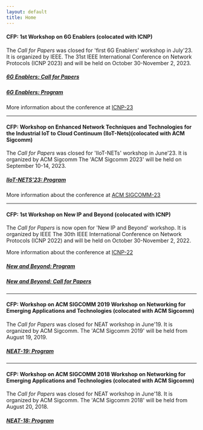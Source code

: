 ```yaml
---
layout: default
title: Home
---
```


#### CFP: 1st Workshop on 6G Enablers (colocated with ICNP)
The *Call for Papers* was  closed for 'first 6G Enablers' workshop in July'23. It is organized by IEEE. 
  The 31st IEEE International Conference on Network Protocols (ICNP 2023)  and will be held on October 30-November 2, 2023.

##### [6G Enablers: Call for Papers](qsc.html) 
##### [6G Enablers: Program](https://qualitativesemantic.wordpress.com/) 

More information about the conference at [ICNP-23](https://icnp23.cs.ucr.edu)

---

#### CFP: Workshop on Enhanced Network Techniques and Technologies for the Industrial IoT to Cloud Continuum (IIoT-Nets)(colocated with ACM Sigcomm)
The *Call for Papers* was closed for 'IIoT-NETs' workshop in June'23. It is organized by ACM Sigcomm 
The 'ACM Sigcomm 2023'  will be held on September 10-14, 2023.

##### [IIoT-NETS'23: Program](https://conferences.sigcomm.org/sigcomm/2023/workshop-iiotnets.html) 

More information about the conference at [ACM SIGCOMM-23](https://conferences.sigcomm.org/sigcomm/2023)

---

#### CFP: 1st Workshop on New IP and Beyond (colocated with ICNP)
The *Call for Papers* is now open for 'New IP and Beyond' workshop. It is organized by IEEE 
  The 30th IEEE International Conference on Network Protocols (ICNP 2022)  and will be held on October 30-November 2, 2022.

More information about the conference at [ICNP-22](https://icnp22.cs.ucr.edu)

##### [New and Beyond: Program](program.html)
##### [New and Beyond: Call for Papers](beyond22.html)

---

#### CFP: Workshop on ACM SIGCOMM 2019 Workshop on Networking for Emerging Applications and Technologies (colocated with ACM Sigcomm)
The *Call for Papers* was closed for NEAT workshop in June'19. It is organized by ACM Sigcomm. 
The 'ACM Sigcomm 2019'  will be held from August 19, 2019.

##### [NEAT-19: Program](https://conferences.sigcomm.org/sigcomm/2019/workshop-neat.html) 

---

#### CFP: Workshop on ACM SIGCOMM 2018 Workshop on Networking for Emerging Applications and Technologies (colocated with ACM Sigcomm)
The *Call for Papers* was closed for NEAT workshop in June'18. It is organized by ACM Sigcomm. 
The 'ACM Sigcomm 2018'  will be held from August 20, 2018.

##### [NEAT-18: Program](https://conferences.sigcomm.org/sigcomm/2018/workshop-neat.html) 

